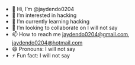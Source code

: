 - 👋 Hi, I’m @jaydendo0204
- 👀 I’m interested in hacking
- 🌱 I’m currently learning hacking
- 💞️ I’m looking to collaborate on I will not say
- 📫 How to reach me jaydendo0204@gmail.com, jaydendo0204@hotmail.com
- 😄 Pronouns: I will not say
- ⚡ Fun fact: I will not say

<!---
jaydendo0204/jaydendo0204 is a ✨ special ✨ repository because its `README.md` (this file) appears on your GitHub profile.
You can click the Preview link to take a look at your changes.
--->
